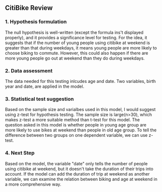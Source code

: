 ## CitiBike Review

### 1. Hypothesis formulation

The null hypothesis is well-written (except the formula ins't displayed properly), and it provides a significance level for testing.
For the idea, it suggests that if the number of young people using citibike at weekend is greater than that during weekdays, it means young people are more likely to choose biking to commute. However, this could also happen if there are more young people go out at weekend than they do during weekdays.

### 2. Data assessment

The data needed for this testing inlcudes age and date. Two variables, birth year and date, are applied in the model. 

### 3. Statistical test suggestion

Based on the sample size and varialbes used in this model, I would suggest using z-test for hypothesis testing. The sample size is large(n>30), which makes z-test a more suitable method than t-test for this model. The question asked in this model is whether people in young age group are more likely to use bikes at weekend than people in old age group. To tell the difference between two groups on one dependent variable, we can use z-test.

### 4. Next Step

Based on the model, the variable "date" only tells the number of people using citibike at weekend, but it doesn't take the duration of their trips into account. If the model can add the duration of trip at weekend as another variable, we can examine the relation between biking and age at weekend in a more comprehensive way. 
